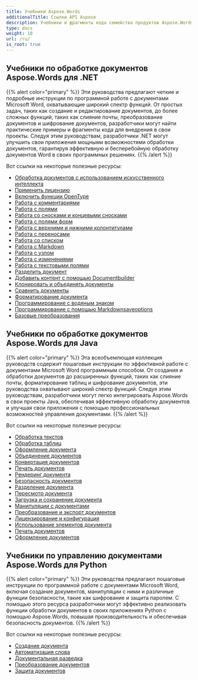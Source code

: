 ```yaml
---
title: Учебники Aspose.Words
additionalTitle: Ссылки API Aspose
description: Учебники и фрагменты кода семейства продуктов Aspose.Words. Включает базовые и расширенные учебники по использованию Aspose.Words.
type: docs
weight: 10
url: /ru/
is_root: true
---
```


## Учебники по обработке документов Aspose.Words для .NET
{{% alert color="primary" %}}
Эти руководства предлагают четкие и подробные инструкции по программной работе с документами Microsoft Word, охватывающие широкий спектр функций. От простых задач, таких как создание и редактирование документов, до более сложных функций, таких как слияние почты, преобразование документов и шифрование документов, разработчики могут найти практические примеры и фрагменты кода для внедрения в свои проекты. Следуя этим руководствам, разработчики .NET могут улучшить свои приложения мощными возможностями обработки документов, гарантируя эффективную и бесперебойную обработку документов Word в своих программных решениях. 
{{% /alert %}}

Вот ссылки на некоторые полезные ресурсы:
- [Обработка документов с использованием искусственного интеллекта](./net/ai-powered-document-processing/)
- [Применить лицензию](./net/apply-license/)   
- [Включить функции OpenType](./net/enable-opentype-features/)   
- [Работа с комментариями](./net/working-with-comments/)   
- [Работа с полями](./net/working-with-fields/)   
- [Работа со сносками и концевыми сносками](./net/working-with-footnote-and-endnote/)   
- [Работа с полями форм](./net/working-with-formfields/)   
- [Работа с верхними и нижними колонтитулами](./net/working-with-headers-and-footers/)   
- [Работа с переносами](./net/working-with-hyphenation/)   
- [Работа со списком](./net/working-with-list/)   
- [Работа с Markdown](./net/working-with-markdown/)   
- [Работа с узлом](./net/working-with-node/)   
- [Работа с изменениями](./net/working-with-revisions/)   
- [Работа с текстовыми полями](./net/working-with-textboxes/)   
- [Разделить документ](./net/split-document/)   
- [Добавить контент с помощью Documentbuilder](./net/add-content-using-documentbuilder/)
- [Клонировать и объединять документы](./net/clone-and-combine-documents/) 
- [Сравнить документы](./net/compare-documents/) 
- [Форматирование документа](./net/document-formatting/)      
- [Программирование с водяным знаком](./net/programming-with-watermark/)    
- [Программирование с помощью Markdownsaveoptions](./net/programming-with-markdownsaveoptions/)   
- [Базовые преобразования](./net/basic-conversions/)   

## Учебники по обработке документов Aspose.Words для Java
{{% alert color="primary" %}}
Эта всеобъемлющая коллекция руководств содержит пошаговые инструкции по эффективной работе с документами Microsoft Word программным способом. От создания и обработки документов до расширенных функций, таких как слияние почты, форматирование таблиц и шифрование документов, эти руководства охватывают широкий спектр функций. Следуя этим руководствам, разработчики могут легко интегрировать Aspose.Words в свои проекты Java, обеспечивая эффективную обработку документов и улучшая свои приложения с помощью профессиональных возможностей управления документами. 
{{% /alert %}}

Вот ссылки на некоторые полезные ресурсы:
- [Обработка текстов](./java/word-processing/)  
- [Обработка таблиц](./java/table-processing/)
- [Оформление документа](./java/document-styling/)
- [Объединение документов](./java/document-merging/)
- [Конвертация документов](./java/document-converting/)
- [Печать документов](./java/document-printing/)
- [Рендеринг документа](./java/document-rendering/)
- [Безопасность документов](./java/document-security/)
- [Разделение документа](./java/document-splitting/)
- [Пересмотр документа](./java/document-revision/)
- [Загрузка и сохранение документа](./java/document-loading-and-saving/)
- [Манипуляции с документами](./java/document-manipulation/)
- [Преобразование и экспорт документов](./java/document-conversion-and-export/)
- [Лицензирование и конфигурация](./java/licensing-and-configuration/)
- [Использование элементов документа](./java/using-document-elements/)
- [Печать документов](./java/printing-documents/)
- [Оформление документов](./java/rendering-documents/)

## Учебники по управлению документами Aspose.Words для Python
{{% alert color="primary" %}}
Эти руководства предлагают пошаговые инструкции по программной работе с документами Microsoft Word, включая создание документов, манипуляции с ними и различные функции безопасности, такие как шифрование и защита паролем. С помощью этого ресурса разработчики могут эффективно реализовать функции обработки документов в своих приложениях Python с помощью Aspose.Words, повышая производительность и обеспечивая безопасность документов. 
{{% /alert %}}

Вот ссылки на некоторые полезные ресурсы:
- [Создание документа](./python-net/document-creation/)  
- [Автоматизация слова](./python-net/word-automation/)
- [Документальная разведка](./python-net/document-intelligence/)
- [Преобразование документов](./python-net/document-conversion/)
- [Защита документов](./python-net/document-protection/)
